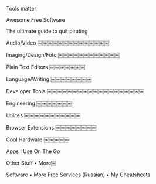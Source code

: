 Tools matter

Awesome Free Software

The ultimate guide to quit pirating

Audio/Video
￼￼￼￼￼￼￼￼￼￼￼￼￼￼

Imaging/Design/Foto
￼￼￼￼￼￼￼￼￼￼￼￼

Plain Text Editors
￼￼￼￼￼￼￼

Language/Writing
￼￼￼￼￼￼￼￼

Developer Tools
￼￼￼￼￼￼￼￼￼￼￼￼￼￼￼￼￼￼￼

Engineering
￼￼￼￼￼￼￼

Utilites
￼￼￼￼￼￼￼￼￼￼￼

Browser Extensions
￼￼￼￼￼￼￼￼

Cool Hardware
￼￼￼￼￼

Apps I Use On The Go

Other Stuff
• More￼

Software
• More Free Services (Russian)
• My Cheatsheets

